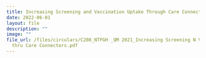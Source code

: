 ```yaml
---
title: Increasing Screening and Vaccination Uptake Through Care Connectors
date: 2022-06-01
layout: file
description: ""
image: ""
file_url: /files/circulars/C208_NTFGH _QM 2021_Increasing Screening N Vaccination Uptake
  thru Care Connectors.pdf
---
```

